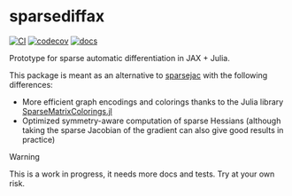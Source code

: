 # sparsediffax

[![CI](https://github.com/gdalle/sparsediffax/workflows/CI/badge.svg)](https://github.com/gdalle/sparsediffax/actions/workflows/CI.yml)
[![codecov](https://codecov.io/gh/gdalle/sparsediffax/graph/badge.svg?token=PDO4JD3DS1)](https://codecov.io/gh/gdalle/sparsediffax)
[![docs](https://img.shields.io/badge/docs-latest-blue)](https://gdalle.github.io/sparsediffax/)

Prototype for sparse automatic differentiation in JAX + Julia.

This package is meant as an alternative to [sparsejac](https://github.com/mfschubert/sparsejac) with the following differences:

- More efficient graph encodings and colorings thanks to the Julia library [SparseMatrixColorings.jl](https://github.com/gdalle/SparseMatrixColorings.jl)
- Optimized symmetry-aware computation of sparse Hessians (although taking the sparse Jacobian of the gradient can also give good results in practice)

> [!WARNING]
> This is a work in progress, it needs more docs and tests. Try at your own risk.